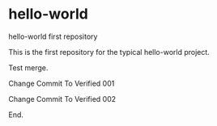 # hello-world
hello-world first repository

This is the first repository for the typical hello-world project.

Test merge.

Change Commit To Verified 001

Change Commit To Verified 002

End.
